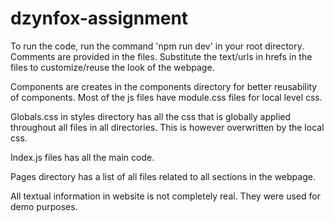 # dzynfox-assignment
To run the code, run the command 'npm run dev' in your root directory.
Comments are provided in the files.
Substitute the text/urls in hrefs in the files to customize/reuse the look of the webpage.

Components are creates in the components directory for better reusability of components.
Most of the js files have module.css files for local level css.

Globals.css in styles directory has all the css that is globally applied throughout all files in all directories. This is however overwritten by the local css.

Index.js files has all the main code.

Pages directory has a list of all files related to all sections in the webpage.

All textual information in website is not completely real. They were used for demo purposes.
